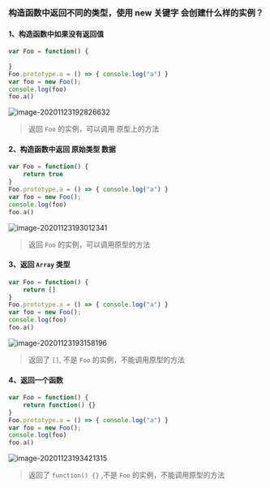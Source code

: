 ### 构造函数中返回不同的类型，使用 new 关键字 会创建什么样的实例？

#### 1、构造函数中如果没有返回值

```js
var Foo = function() {
    
}
Foo.prototype.a = () => { console.log("a") }
var foo = new Foo();
console.log(foo)
foo.a()
```

![image-20201123192826632](https://gitee.com/wu_kang0718/image/raw/master//20201123192828269.png)

> 返回 `Foo` 的实例，可以调用 原型上的方法

#### 2、构造函数中返回 原始类型 数据

```js
var Foo = function() {
    return true
}
Foo.prototype.a = () => { console.log("a") }
var foo = new Foo();
console.log(foo)
foo.a()
```

![image-20201123193012341](https://gitee.com/wu_kang0718/image/raw/master//20201123193013261.png)

> 返回 `Foo` 的实例，可以调用原型的方法

#### 3、返回 `Array` 类型

```js
var Foo = function() {
    return []
}
Foo.prototype.a = () => { console.log("a") }
var foo = new Foo();
console.log(foo)
foo.a()
```

![image-20201123193158196](https://gitee.com/wu_kang0718/image/raw/master//20201123193159129.png)

> 返回了 `[]`, 不是 `Foo` 的实例，不能调用原型的方法

#### 4、返回一个函数

```js
var Foo = function() {
    return function() {}
}
Foo.prototype.a = () => { console.log("a") }
var foo = new Foo();
console.log(foo)
foo.a()
```

![image-20201123193421315](https://gitee.com/wu_kang0718/image/raw/master//20201123193422256.png)

> 返回了 `function() {}` ,不是 `Foo` 的实例，不能调用原型的方法





























